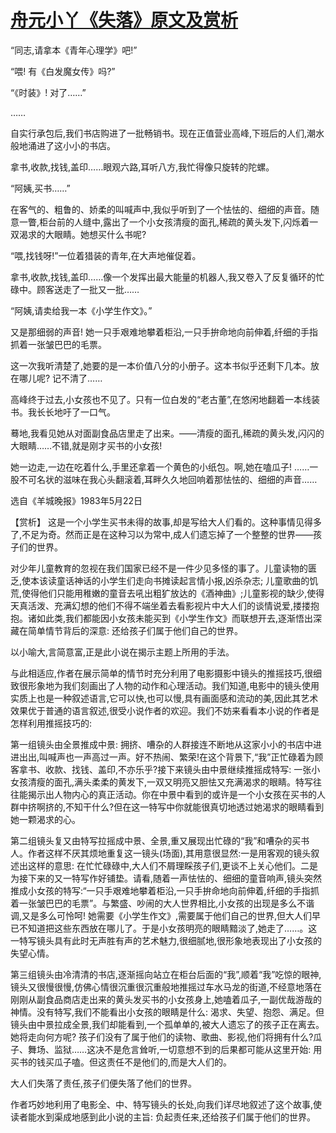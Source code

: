 # [舟元小丫《失落》原文及赏析](https://www.vrrw.net/wx/15278.html)

“同志,请拿本《青年心理学》吧!”

“喂! 有《白发魔女传》吗?”

“《时装》! 对了……”

……

自实行承包后,我们书店购进了一批畅销书。现在正值营业高峰,下班后的人们,潮水般地涌进了这小小的书店。

拿书,收款,找钱,盖印……眼观六路,耳听八方,我忙得像只旋转的陀螺。

“阿姨,买书……”

在客气的、粗鲁的、娇柔的叫喊声中,我似乎听到了一个怯怯的、细细的声音。随意一瞥,柜台前的人缝中,露出了一个小女孩清瘦的面孔,稀疏的黄头发下,闪烁着一双渴求的大眼睛。她想买什么书呢?

“喂,找钱呀!”一位着猎装的青年,在大声地催促着。

拿书,收款,找钱,盖印……像一个发挥出最大能量的机器人,我又卷入了反复循环的忙碌中。顾客送走了一批又一批……

“阿姨,请卖给我一本《小学生作文》。”

又是那细弱的声音! 她一只手艰难地攀着柜沿,一只手拚命地向前伸着,纤细的手指抓着一张皱巴巴的毛票。

这一次我听清楚了,她要的是一本价值八分的小册子。这本书似乎还剩下几本。放在哪儿呢? 记不清了……

高峰终于过去,小女孩也不见了。只有一位白发的“老古董”,在悠闲地翻着一本线装书。我长长地吁了一口气。

蓦地,我看见她从对面副食品店里走了出来。——清瘦的面孔,稀疏的黄头发,闪闪的大眼睛……不错,就是刚才买书的小女孩!

她一边走,一边在吃着什么,手里还拿着一个黄色的小纸包。啊,她在嗑瓜子! ……一股不可名状的滋味在我心头翻滚着,耳畔久久地回响着那怯怯的、细细的声音……

选自《羊城晚报》1983年5月22日



【赏析】 这是一个小学生买书未得的故事,却是写给大人们看的。这种事情见得多了,不足为奇。然而正是在这种习以为常中,成人们遗忘掉了一个整整的世界——孩子们的世界。

对少年儿童教育的忽视在我们国家已经不是一件少见多怪的事了。儿童读物的匮乏,使本该读童话神话的小学生们走向书摊读起言情小报,凶杀杂志; 儿童歌曲的饥荒,使得他们只能用稚嫩的童音去吼出粗犷放达的《酒神曲》;儿童影视的缺少,使得天真活泼、充满幻想的他们不得不端坐着去看影视片中大人们的谈情说爱,搂搂抱抱。诸如此类,我们都能因小女孩未能买到《小学生作文》而联想开去,逐渐悟出深藏在简单情节背后的深意: 还给孩子们属于他们自己的世界。

以小喻大,言简意富,正是此小说在揭示主题上所用的手法。

与此相适应,作者在展示简单的情节时充分利用了电影摄影中镜头的推摇技巧,很细致很形象地为我们刻画出了人物的动作和心理活动。我们知道,电影中的镜头使用实质上也是一种叙述语言,它可以快,也可以慢,具有画面感和流动的美,因此其艺术效果优于普通的语言叙述,很受小说作者的欢迎。我们不妨来看看本小说的作者是怎样利用推摇技巧的:

第一组镜头由全景推成中景: 拥挤、嘈杂的人群接连不断地从这家小小的书店中进进出出,叫喊声也一声高过一声。好不热闹、繁荣!在这个背景下,“我”正忙碌着为顾客拿书、收款、找钱、盖印,不亦乐乎?接下来镜头由中景继续推摇成特写: 一张小女孩清瘦的面孔,满头柔柔的黄发下,一双又明亮又胆怯又充满渴求的眼睛。特写往往能揭示出人物内心的真正活动。你在中景中看到的或许是一个小女孩在买书的人群中挤啊挤的,不知干什么?但在这一特写中你就能很真切地透过她渴求的眼睛看到她一颗渴求的心。

第二组镜头复又由特写拉摇成中景、全景,重又展现出忙碌的“我”和嘈杂的买书人。作者这样不厌其烦地重复这一镜头(场面),其用意很显然:一是用客观的镜头叙述出这样的意思: 在忙忙碌碌中,大人们不屑理睬孩子们,更谈不上关心他们。二是为接下来的又一特写作好铺垫。请看,随着一声怯怯的、细细的童音响声,镜头突然推成小女孩的特写:“一只手艰难地攀着柜沿,一只手拚命地向前伸着,纤细的手指抓着一张皱巴巴的毛票”。与繁盛、吵闹的大人世界相比,小女孩的出现是多么不谐调,又是多么可怜呵! 她需要《小学生作文》,需要属于他们自己的世界,但大人们早已不知道把这些东西放在哪儿了。于是小女孩明亮的眼睛黯淡了,她走了……。这一特写镜头具有此时无声胜有声的艺术魅力,很细腻地,很形象地表现出了小女孩的失望心情。

第三组镜头由冷清清的书店,逐渐摇向站立在柜台后面的“我”,顺着“我”吃惊的眼神,镜头又很慢很慢,仿佛心情很沉重很沉重般地推摇过车水马龙的街道,不经意地落在刚刚从副食品商店走出来的黄头发买书的小女孩身上,她嗑着瓜子,一副优哉游哉的神情。没有特写,我们不能看出小女孩的眼睛是什么: 渴求、失望、抱怨、满足。但镜头由中景拉成全景,我们却能看到,一个孤单单的,被大人遗忘了的孩子正在离去。她将走向何方呢? 孩子们没有了属于他们的读物、歌曲、影视,他们将拥有什么?瓜子、舞场、监狱……这决不是危言耸听,一切意想不到的后果都可能从这里开始: 用买书的钱买瓜子嗑。但这责任不是他们的,而是大人们的。

大人们失落了责任,孩子们便失落了他们的世界。

作者巧妙地利用了电影全、中、特写镜头的长处,向我们详尽地叙述了这个故事,使读者能水到渠成地感到此小说的主旨: 负起责任来,还给孩子们属于他们的世界。

